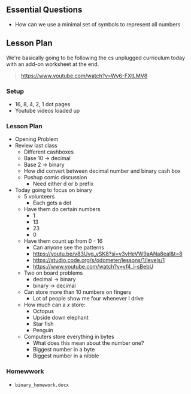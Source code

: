 ## Essential Questions

- How can we use a minimal set of symbols to represent all numbers

## Lesson Plan

We're basically going to be following the cs unplugged curriculum today with
an add-on worksheet at the end.

> https://www.youtube.com/watch?v=Wy6-FXtLMV8

### Setup

- 16, 8, 4, 2, 1 dot pages
- Youtube videos loaded up

### Lesson Plan

- Opening Problem
- Review last class
    - Different cashboxes
    - Base 10 -> decimal
    - Base 2 -> binary
    - How did convert between decimal number and binary cash box
    - Pushup comic discussion
        - Need either d or b prefix
- Today going to focus on binary
    - 5 volunteers
        - Each gets a dot
    - Have them do certain numbers
        - 1
        - 13
        - 23
        - 0
    - Have them count up from 0 - 16
        - Can anyone see the patterns
        - https://youtu.be/v83Uvg_ySK8?si=v3vHeVW9aANa8eal&t=8
        - https://studio.code.org/s/odometer/lessons/1/levels/1
        - https://www.youtube.com/watch?v=vf4_i-sBebU
    - Two on board problems
        - decimal -> binary
        - binary -> decimal
    - Can store more than 10 numbers on fingers
        - Lot of people show me four whenever I drive
    - How much can a _x_ store:
        - Octopus
        - Upside down elephant
        - Star fish
        - Penguin
    - Computers store everything in bytes
        - What does this mean about the number one?
        - Biggest number in a byte
        - Biggest number in a nibble

### Homewwork

- `binary_homework.docx`
